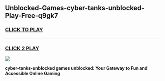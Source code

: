 
## Unblocked-Games-cyber-tanks-unblocked-Play-Free-q9gk7
<h3>
<a href="https://premium76.site?title=cyber-tanks-unblocked&ref=20M">CLICK TO PLAY</a></h3>
<hr>

<h3>
<a href="https://premium76.site?title=cyber-tanks-unblocked&ref=20M">CLICK 2 PLAY</a>
  
</h3>

<a href="https://premium76.site?title=cyber-tanks-unblocked&ref=19M"><img src="https://clearcache.store/games.png"></a>


**cyber-tanks-unblocked games unblocked: Your Gateway to Fun and Accessible Online Gaming**

